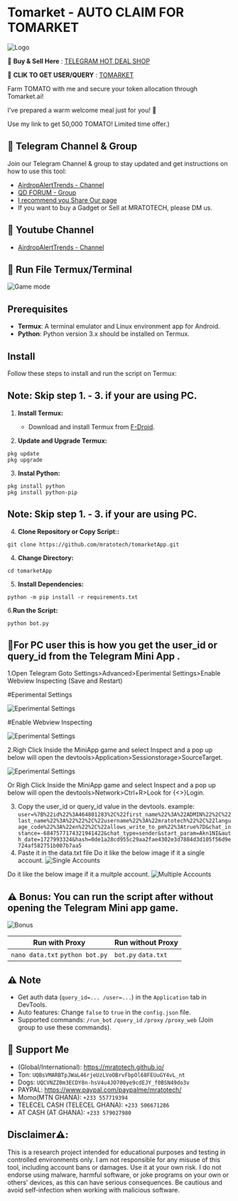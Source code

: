 # Tomarket -  AUTO CLAIM FOR TOMARKET

![Logo](images/logo.png)

🔗 **Buy & Sell Here** : [TELEGRAM HOT DEAL SHOP](https://t.me/THDShop)

🔗 **CLIK TO GET USER/QUERY** : [TOMARKET](https://t.me/Tomarket_ai_bot/app?startapp=0001dJzb)

Farm TOMATO with me and secure your token allocation through Tomarket.ai!

I've prepared a warm welcome meal just for you! 🍅

Use my link to get 50,000 TOMATO! Limited time offer.)

## 📢 Telegram Channel & Group

Join our Telegram Channel & group to stay updated and get instructions on how to use this tool:

- [AirdropAlertTrends - Channel](https://t.me/AIRDROPALERTTRENDS)
- [QD FORUM - Group](https://t.me/QDforum)
- [I recommend you Share Our page ](https://t.me/addlist/3oHlY2NsIfdiMjc0)
- If you want to buy a Gadget or Sell at MRATOTECH, please DM us.

## 📢 Youtube Channel
- [AirdropAlertTrends - Channel](https://www.youtube.com/@AIRDROPALERTTRENDS)

## 🚀 Run File Termux/Terminal

![Game mode](images/game.png)

## Prerequisites

- **Termux**:  A terminal emulator and Linux environment app for Android.
- **Python**: Python version 3.x should be installed on Termux.

## Install

Follow these steps to install and run the script on Termux:

## Note: Skip step 1. - 3. if your are using PC.

1. **Install Termux:**
   - Download and install Termux from [F-Droid](https://f-droid.org/packages/com.termux/).

2. **Update and Upgrade Termux:**
```
pkg update
pkg upgrade
```

3. **Instal Python:**
```
pkg install python
pkg install python-pip

```
## Note: Skip step 1. - 3. if your are using PC.

4. **Clone Repository or Copy Script::**
```
git clone https://github.com/mratotech/tomarketApp.git 
```
4. **Change Directory:**
```
cd tomarketApp
```
5. **Install Dependencies:**
```
python -m pip install -r requirements.txt
```
6.**Run the Script:**
```
python bot.py
```
## 🤖For PC user this is how you get the user_id or query_id from the Telegram Mini App .
1.Open Telegram Goto Settings>Advanced>Eperimental Settings>Enable Webview Inspecting (Save and Restart)


#Eperimental Settings

![Eperimental Settings](images/ExperimentalSettings.png)


#Enable Webview Inspecting

![Eperimental Settings](images/Webview.png)


2.Righ Click Inside the MiniApp game and select Inspect and a pop up below will open the devtools>Application>Sessionstorage>SourceTarget.

![Eperimental Settings](images/query_id_value.png)

Or
Righ Click Inside the MiniApp game and select Inspect and a pop up below will open the devtools>Network>Ctrl+R>Look for {<>}Login.

3. Copy the user_id or query_id value in the devtools. 
example: ```user=%7B%22id%22%3A464801283%2C%22first_name%22%3A%22ADMIN%22%2C%22last_name%22%3A%22%22%2C%22username%22%3A%22mratotech%22%2C%22language_code%22%3A%22en%22%2C%22allows_write_to_pm%22%3Atrue%7D&chat_instance=-6847577174321941422&chat_type=sender&start_param=Akn1NI&auth_date=1727993324&hash=0de1a28cd955c29aa2fae4302e3d7884d3d105f56d9e724af582751b007b7aa5```
4. Paste it in the data.txt file
Do it like the below image if it a single account.
![Single Accounts](images/single_account.png)

Do it like the below image if it a multple account.
![Multiple Accounts](images/multiple_account.png)

## ⚠️ Bonus: You can run the script after without opening the Telegram Mini app game.
![Bonus](images/bonus.png)


| Run with Proxy                   | Run without Proxy   |
| -------------------------------- | ------------------- |
| `nano data.txt` `python bot.py` | `bot.py` `data.txt` |

## ⚠️ Note

- Get auth data (`query_id=... /user=...`) in the `Application` tab in DevTools.
- Auto features: Change `false` to `true` in the `config.json` file.
- Supported commands: `/run_bot` `/query_id` `/proxy` `/proxy_web` (Join group to use these commands).

## 💱 Support Me

- (Global/International): https://mratotech.github.io/
- Ton: ```UQBsVMARBTpJWaL46rjeUzLVoOBrvFbpOl68FEUuGY4vL_nt```
- Dogs: ```UQCVNZZ0m3ECDY8n-hsV4u4JO700ye9cdEJY_f0BSN49do3v```
- PAYPAL: https://www.paypal.com/paypalme/mratotech/
- Momo(MTN GHANA): ```+233 557719394```
- TELECEL CASH (TELECEL GHANA): ```+233 506671286```
- AT CASH (AT GHANA): ```+233 579027980```

## Disclaimer⚠️:

This is a research project intended for educational purposes and testing in controlled environments only. I am not responsible for any misuse of this tool, including account bans or damages. Use it at your own risk. I do not endorse using malware, harmful software, or joke programs on your own or others' devices, as this can have serious consequences. Be cautious and avoid self-infection when working with malicious software.

